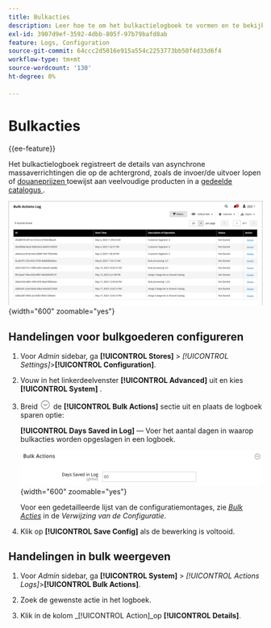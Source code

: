 ```yaml
---
title: Bulkacties
description: Leer hoe te om het bulkactielogboek te vormen en te bekijken.
exl-id: 3907d9ef-3592-4dbb-805f-97b79bafd8ab
feature: Logs, Configuration
source-git-commit: 64ccc2d5016e915a554c2253773bb50f4d33d6f4
workflow-type: tm+mt
source-wordcount: '130'
ht-degree: 0%

---
```


# Bulkacties

{{ee-feature}}

Het bulkactielogboek registreert de details van asynchrone massaverrichtingen die op de achtergrond, zoals de invoer/de uitvoer lopen of [ douaneprijzen ](../b2b/catalog-shared-manage.md#update-custom-pricing) toewijst aan veelvoudige producten in a [ gedeelde catalogus ](../b2b/catalog-shared.md).

![ Bulk actielogboek ](./assets/bulk-actions-log.png){width="600" zoomable="yes"}

## Handelingen voor bulkgoederen configureren

1. Voor _Admin_ sidebar, ga **[!UICONTROL Stores]** > _[!UICONTROL Settings]_>**[!UICONTROL Configuration]**.

1. Vouw in het linkerdeelvenster **[!UICONTROL Advanced]** uit en kies **[!UICONTROL System]** .

1. Breid ![ selecteur van de Uitbreiding ](../assets/icon-display-expand.png) de **[!UICONTROL Bulk Actions]** sectie uit en plaats de logboek sparen optie:

   **[!UICONTROL Days Saved in Log]** — Voer het aantal dagen in waarop bulkacties worden opgeslagen in een logboek.

   ![ Geavanceerde configuratie - bulkacties ](../configuration-reference/advanced/assets/system-bulk-actions.png){width="600" zoomable="yes"}

   Voor een gedetailleerde lijst van de configuratiemontages, zie [_Bulk Acties_](../configuration-reference/advanced/system.md) in de _Verwijzing van de Configuratie_.

1. Klik op **[!UICONTROL Save Config]** als de bewerking is voltooid.

## Handelingen in bulk weergeven

1. Voor _Admin_ sidebar, ga **[!UICONTROL System]** > _[!UICONTROL Actions Logs]_>**[!UICONTROL Bulk Actions]**.

1. Zoek de gewenste actie in het logboek.

1. Klik in de kolom _[!UICONTROL Action]_op **[!UICONTROL Details]**.
